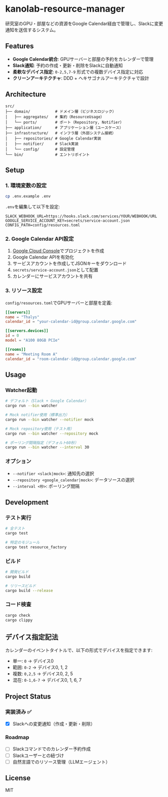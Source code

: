 # kanolab-resource-manager

研究室のGPU・部屋などの資源をGoogle Calendar経由で管理し、Slackに変更通知を送信するシステム。

## Features

- **Google Calendar統合**: GPUサーバーと部屋の予約をカレンダーで管理
- **Slack通知**: 予約の作成・更新・削除をSlackに自動通知
- **柔軟なデバイス指定**: `0-2,5,7-9` 形式での複数デバイス指定に対応
- **クリーンアーキテクチャ**: DDD + ヘキサゴナルアーキテクチャで設計

## Architecture

```
src/
├── domain/           # ドメイン層（ビジネスロジック）
│   ├── aggregates/   # 集約（ResourceUsage）
│   └── ports/        # ポート（Repository, Notifier）
├── application/      # アプリケーション層（ユースケース）
├── infrastructure/   # インフラ層（外部システム接続）
│   ├── repositories/ # Google Calendar実装
│   ├── notifier/     # Slack実装
│   └── config/       # 設定管理
└── bin/              # エントリポイント
```

## Setup

### 1. 環境変数の設定

```bash
cp .env.example .env
```

`.env`を編集して以下を設定:

```env
SLACK_WEBHOOK_URL=https://hooks.slack.com/services/YOUR/WEBHOOK/URL
GOOGLE_SERVICE_ACCOUNT_KEY=secrets/service-account.json
CONFIG_PATH=config/resources.toml
```

### 2. Google Calendar API設定

1. [Google Cloud Console](https://console.cloud.google.com/)でプロジェクトを作成
2. Google Calendar APIを有効化
3. サービスアカウントを作成してJSONキーをダウンロード
4. `secrets/service-account.json`として配置
5. カレンダーにサービスアカウントを共有

### 3. リソース設定

`config/resources.toml`でGPUサーバーと部屋を定義:

```toml
[[servers]]
name = "Thalys"
calendar_id = "your-calendar-id@group.calendar.google.com"

[[servers.devices]]
id = 0
model = "A100 80GB PCIe"

[[rooms]]
name = "Meeting Room A"
calendar_id = "room-calendar-id@group.calendar.google.com"
```

## Usage

### Watcher起動

```bash
# デフォルト（Slack + Google Calendar）
cargo run --bin watcher

# Mock notifier使用（標準出力）
cargo run --bin watcher --notifier mock

# Mock repository使用（テスト用）
cargo run --bin watcher --repository mock

# ポーリング間隔指定（デフォルト60秒）
cargo run --bin watcher --interval 30
```

### オプション

- `--notifier <slack|mock>`: 通知先の選択
- `--repository <google_calendar|mock>`: データソースの選択
- `--interval <秒>`: ポーリング間隔

## Development

### テスト実行

```bash
# 全テスト
cargo test

# 特定のモジュール
cargo test resource_factory
```

### ビルド

```bash
# 開発ビルド
cargo build

# リリースビルド
cargo build --release
```

### コード検査

```bash
cargo check
cargo clippy
```

## デバイス指定記法

カレンダーのイベントタイトルで、以下の形式でデバイスを指定できます:

- 単一: `0` → デバイス0
- 範囲: `0-2` → デバイス0, 1, 2
- 複数: `0,2,5` → デバイス0, 2, 5
- 混在: `0-1,6-7` → デバイス0, 1, 6, 7

## Project Status

### 実装済み ✅

- [x] Slackへの変更通知（作成・更新・削除）

### Roadmap

- [ ] Slackコマンドでのカレンダー予約作成
- [ ] Slackユーザーとの紐づけ
- [ ] 自然言語でのリソース管理（LLMエージェント）

## License

MIT